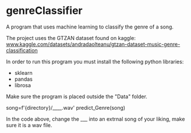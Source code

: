 # genreClassifier
A program that uses machine learning to classify the genre of a song.

The project uses the GTZAN dataset found on kaggle:
www.kaggle.com/datasets/andradaolteanu/gtzan-dataset-music-genre-classification

In order to run this program you must install the following python libraries: 
  - sklearn
  - pandas
  - librosa

Make sure the program is placed outside the "Data" folder.

song=f'{directory}/____.wav'
predict_Genre(song)

In the code above, change the ___ into an extrnal song of your liking, make sure it is a wav file.
